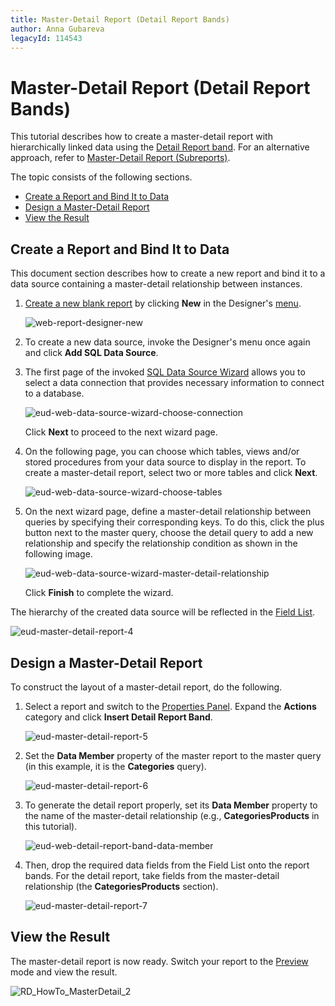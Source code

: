 ```yaml
---
title: Master-Detail Report (Detail Report Bands)
author: Anna Gubareva
legacyId: 114543
---
```

# Master-Detail Report (Detail Report Bands)
This tutorial describes how to create a master-detail report with hierarchically linked data using the [Detail Report band](../report-elements/report-bands.md). For an alternative approach, refer to [Master-Detail Report (Subreports)](master-detail-report-(subreports).md).

The topic consists of the following sections.
* [Create a Report and Bind It to Data](#bindreport)
* [Design a Master-Detail Report](#designreport)
* [View the Result](#result)

## <a name="bindreport"/>Create a Report and Bind It to Data
This document section describes how to create a new report and bind it to a data source containing a master-detail relationship between instances.
1. [Create a new blank report](../creating-reports/basic-operations/create-a-new-report.md) by clicking **New** in the Designer's [menu](../interface-elements/menu.md).
	
	![web-report-designer-new](../../../images/img121527.png)
2. To create a new data source, invoke the Designer's menu once again and click **Add SQL Data Source**.
3. The first page of the invoked [SQL Data Source Wizard](../wizards/sql-data-source-wizard.md) allows you to select a data connection that provides necessary information to connect to a database.
	
	![eud-web-data-source-wizard-choose-connection](../../../images/img126912.png)
	
	Click **Next** to proceed to the next wizard page.
4. On the following page, you can choose which tables, views and/or stored procedures from your data source to display in the report. To create a master-detail report, select two or more tables and click **Next**.
	
	![eud-web-data-source-wizard-choose-tables](../../../images/img126913.png)
5. On the next wizard page, define a master-detail relationship between queries by specifying their corresponding keys. To do this, click the plus button next to the master query, choose the detail query to add a new relationship and specify the relationship condition as shown in the following image.
	
	![eud-web-data-source-wizard-master-detail-relationship](../../../images/img126914.png)
	
	Click **Finish** to complete the wizard.

The hierarchy of the created data source will be reflected in the [Field List](../interface-elements/field-list.md).

![eud-master-detail-report-4](../../../images/img119043.png)

## <a name="designreport"/>Design a Master-Detail Report
To construct the layout of a master-detail report, do the following.
1. Select a report and switch to the [Properties Panel](../interface-elements/properties-panel.md). Expand the **Actions** category and click **Insert Detail Report Band**.
	
	![eud-master-detail-report-5](../../../images/img119049.png)
2. Set the **Data Member** property of the master report to the master query (in this example, it is the **Categories** query).
	
	![eud-master-detail-report-6](../../../images/img119050.png)
3. To generate the detail report properly, set its **Data Member** property to the name of the master-detail relationship (e.g., **CategoriesProducts** in this tutorial).
	
	![eud-web-detail-report-band-data-member](../../../images/img126915.png)
4. Then, drop the required data fields from the Field List onto the report bands. For the detail report, take fields from the master-detail relationship (the **CategoriesProducts** section).
	
	![eud-master-detail-report-7](../../../images/img119051.png)

## <a name="result"/>View the Result
The master-detail report is now ready. Switch your report to the [Preview](../document-preview.md) mode and view the result.

![RD_HowTo_MasterDetail_2](../../../images/img8600.png)